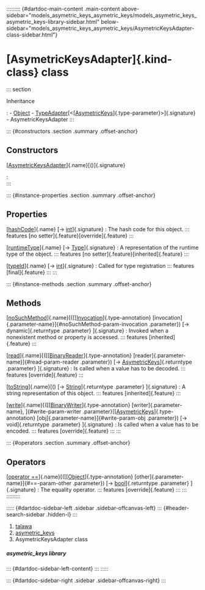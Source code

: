 ::::::::: {#dartdoc-main-content .main-content above-sidebar="models_asymetric_keys_asymetric_keys/models_asymetric_keys_asymetric_keys-library-sidebar.html" below-sidebar="models_asymetric_keys_asymetric_keys/AsymetricKeysAdapter-class-sidebar.html"}
<div>

# [AsymetricKeysAdapter]{.kind-class} class

</div>

::: section

Inheritance

:   -   [Object](https://api.flutter.dev/flutter/dart-core/Object-class.html)
    -   [TypeAdapter](https://pub.dev/documentation/hive/2.2.3/hive/TypeAdapter-class.html)[\<[[AsymetricKeys](../models_asymetric_keys_asymetric_keys/AsymetricKeys-class.html)]{.type-parameter}\>]{.signature}
    -   AsymetricKeysAdapter
:::

::: {#constructors .section .summary .offset-anchor}
## Constructors

[[AsymetricKeysAdapter](../models_asymetric_keys_asymetric_keys/AsymetricKeysAdapter/AsymetricKeysAdapter.html)]{.name}[()]{.signature}

:   
:::

::: {#instance-properties .section .summary .offset-anchor}
## Properties

[[hashCode](../models_asymetric_keys_asymetric_keys/AsymetricKeysAdapter/hashCode.html)]{.name} [→ [int](https://api.flutter.dev/flutter/dart-core/int-class.html)]{.signature}
:   The hash code for this object.
    ::: features
    [no setter]{.feature}[override]{.feature}
    :::

[[runtimeType](https://api.flutter.dev/flutter/dart-core/Object/runtimeType.html)]{.name} [→ [Type](https://api.flutter.dev/flutter/dart-core/Type-class.html)]{.signature}
:   A representation of the runtime type of the object.
    ::: features
    [no setter]{.feature}[inherited]{.feature}
    :::

[[typeId](../models_asymetric_keys_asymetric_keys/AsymetricKeysAdapter/typeId.html)]{.name} [→ [int](https://api.flutter.dev/flutter/dart-core/int-class.html)]{.signature}
:   Called for type registration
    ::: features
    [final]{.feature}
    :::
:::

::: {#instance-methods .section .summary .offset-anchor}
## Methods

[[noSuchMethod](https://api.flutter.dev/flutter/dart-core/Object/noSuchMethod.html)]{.name}[([[[Invocation](https://api.flutter.dev/flutter/dart-core/Invocation-class.html)]{.type-annotation} [invocation]{.parameter-name}]{#noSuchMethod-param-invocation .parameter}) [→ dynamic]{.returntype .parameter} ]{.signature}
:   Invoked when a nonexistent method or property is accessed.
    ::: features
    [inherited]{.feature}
    :::

[[read](../models_asymetric_keys_asymetric_keys/AsymetricKeysAdapter/read.html)]{.name}[([[[BinaryReader](https://pub.dev/documentation/hive/2.2.3/hive/BinaryReader-class.html)]{.type-annotation} [reader]{.parameter-name}]{#read-param-reader .parameter}) [→ [AsymetricKeys](../models_asymetric_keys_asymetric_keys/AsymetricKeys-class.html)]{.returntype .parameter} ]{.signature}
:   Is called when a value has to be decoded.
    ::: features
    [override]{.feature}
    :::

[[toString](https://api.flutter.dev/flutter/dart-core/Object/toString.html)]{.name}[() [→ [String](https://api.flutter.dev/flutter/dart-core/String-class.html)]{.returntype .parameter} ]{.signature}
:   A string representation of this object.
    ::: features
    [inherited]{.feature}
    :::

[[write](../models_asymetric_keys_asymetric_keys/AsymetricKeysAdapter/write.html)]{.name}[([[[BinaryWriter](https://pub.dev/documentation/hive/2.2.3/hive/BinaryWriter-class.html)]{.type-annotation} [writer]{.parameter-name}, ]{#write-param-writer .parameter}[[[AsymetricKeys](../models_asymetric_keys_asymetric_keys/AsymetricKeys-class.html)]{.type-annotation} [obj]{.parameter-name}]{#write-param-obj .parameter}) [→ void]{.returntype .parameter} ]{.signature}
:   Is called when a value has to be encoded.
    ::: features
    [override]{.feature}
    :::
:::

::: {#operators .section .summary .offset-anchor}
## Operators

[[operator ==](../models_asymetric_keys_asymetric_keys/AsymetricKeysAdapter/operator_equals.html)]{.name}[([[[Object](https://api.flutter.dev/flutter/dart-core/Object-class.html)]{.type-annotation} [other]{.parameter-name}]{#==-param-other .parameter}) [→ [bool](https://api.flutter.dev/flutter/dart-core/bool-class.html)]{.returntype .parameter} ]{.signature}
:   The equality operator.
    ::: features
    [override]{.feature}
    :::
:::
:::::::::

::::: {#dartdoc-sidebar-left .sidebar .sidebar-offcanvas-left}
::: {#header-search-sidebar .hidden-l}
:::

1.  [talawa](../index.html)
2.  [asymetric_keys](../models_asymetric_keys_asymetric_keys/)
3.  AsymetricKeysAdapter class

##### asymetric_keys library

::: {#dartdoc-sidebar-left-content}
:::
:::::

::: {#dartdoc-sidebar-right .sidebar .sidebar-offcanvas-right}
:::
